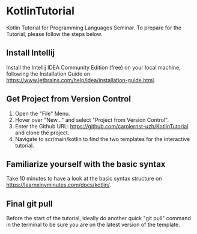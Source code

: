 # KotlinTutorial
Kotlin Tutorial for Programming Languages Seminar. To prepare for the Tutorial, please follow the steps below. 

## Install Intellij

Install the Intellij IDEA Community Edition (free) on your local machine, following the Installation Guide on https://www.jetbrains.com/help/idea/installation-guide.html.

## Get Project from Version Control
1. Open the "File" Menu.
2. Hover over "New..." and select "Project from Version Control".
3. Enter the Github URL: https://github.com/carolernst-uzh/KotlinTutorial and clone the project.
4. Navigate to scr/main/kotlin to find the two templates for the interactive tutorial.

## Familiarize yourself with the basic syntax
Take 10 minutes to have a look at the basic syntax structure on https://learnxinyminutes.com/docs/kotlin/.

## Final git pull
Before the start of the tutorial, ideally do another quick "git pull" command in the terminal to be sure you are on the latest version of the template. 
